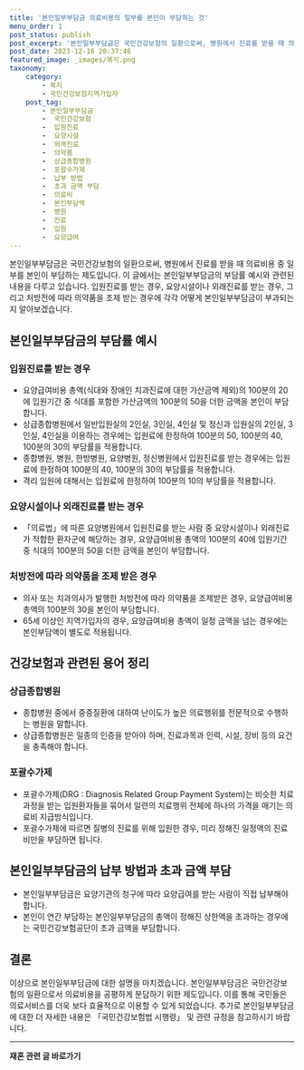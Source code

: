 ```yaml
---
title: '본인일부부담금 의료비용의 일부를 본인이 부담하는 것'
menu_order: 1
post_status: publish
post_excerpt: '본인일부부담금은 국민건강보험의 일환으로써, 병원에서 진료를 받을 때 의료비용 중 일부를 본인이 부담하는 제도입니다. 이 글에서는 본인일부부담금의 부담률 예시와 관련된 내용을 다루고 있습니다. 입원진료를 받는 경우, 요양시설이나 외래진료를 받는 경우, 그리고 처방전에 따라 의약품을 조제 받는 경우에 각각 어떻게 본인일부부담금이 부과되는지 알아보겠습니다.'
post_date: 2023-12-16 20:37:46
featured_image: _images/복지.png
taxonomy:
    category:
        - 복지
        - 국민건강보험지역가입자
    post_tag:
        - 본인일부부담금
        -  국민건강보험
        -  입원진료
        -  요양시설
        -  외래진료
        -  의약품
        -  상급종합병원
        -  포괄수가제
        -  납부 방법
        -  초과 금액 부담
        -  의료비
        -  본인부담액
        -  병원
        -  진료
        -  입원
        -  요양급여
---
```



본인일부부담금은 국민건강보험의 일환으로써, 병원에서 진료를 받을 때 의료비용 중 일부를 본인이 부담하는 제도입니다. 이 글에서는 본인일부부담금의 부담률 예시와 관련된 내용을 다루고 있습니다. 입원진료를 받는 경우, 요양시설이나 외래진료를 받는 경우, 그리고 처방전에 따라 의약품을 조제 받는 경우에 각각 어떻게 본인일부부담금이 부과되는지 알아보겠습니다.

## 본인일부부담금의 부담률 예시

### 입원진료를 받는 경우
- 요양급여비용 총액(식대와 장애인 치과진료에 대한 가산금액 제외)의 100분의 20에 입원기간 중 식대를 포함한 가산금액의 100분의 50을 더한 금액을 본인이 부담합니다.
- 상급종합병원에서 일반입원실의 2인실, 3인실, 4인실 및 정신과 입원실의 2인실, 3인실, 4인실을 이용하는 경우에는 입원료에 한정하여 100분의 50, 100분의 40, 100분의 30의 부담률을 적용합니다.
- 종합병원, 병원, 한방병원, 요양병원, 정신병원에서 입원진료를 받는 경우에는 입원료에 한정하여 100분의 40, 100분의 30의 부담률을 적용합니다.
- 격리 입원에 대해서는 입원료에 한정하여 100분의 10의 부담률을 적용합니다.

### 요양시설이나 외래진료를 받는 경우
- 「의료법」에 따른 요양병원에서 입원진료를 받는 사람 중 요양시설이나 외래진료가 적합한 환자군에 해당하는 경우, 요양급여비용 총액의 100분의 40에 입원기간 중 식대의 100분의 50을 더한 금액을 본인이 부담합니다.

### 처방전에 따라 의약품을 조제 받은 경우
- 의사 또는 치과의사가 발행한 처방전에 따라 의약품을 조제받은 경우, 요양급여비용 총액의 100분의 30을 본인이 부담합니다.
- 65세 이상인 지역가입자의 경우, 요양급여비용 총액이 일정 금액을 넘는 경우에는 본인부담액이 별도로 적용됩니다.

## 건강보험과 관련된 용어 정리

### 상급종합병원
- 종합병원 중에서 중증질환에 대하여 난이도가 높은 의료행위를 전문적으로 수행하는 병원을 말합니다.
- 상급종합병원은 일종의 인증을 받아야 하며, 진료과목과 인력, 시설, 장비 등의 요건을 충족해야 합니다.

### 포괄수가제
- 포괄수가제(DRG : Diagnosis Related Group Payment System)는 비슷한 치료과정을 받는 입원환자들을 묶어서 일련의 치료행위 전체에 하나의 가격을 매기는 의료비 지급방식입니다.
- 포괄수가제에 따르면 질병의 진료를 위해 입원한 경우, 미리 정해진 일정액의 진료비만을 부담하면 됩니다.

## 본인일부부담금의 납부 방법과 초과 금액 부담

- 본인일부부담금은 요양기관의 청구에 따라 요양급여를 받는 사람이 직접 납부해야 합니다.
- 본인이 연간 부담하는 본인일부부담금의 총액이 정해진 상한액을 초과하는 경우에는 국민건강보험공단이 초과 금액을 부담합니다.

## 결론

이상으로 본인일부부담금에 대한 설명을 마치겠습니다. 본인일부부담금은 국민건강보험의 일환으로서 의료비용을 공평하게 분담하기 위한 제도입니다. 이를 통해 국민들은 의료서비스를 더욱 보다 효율적으로 이용할 수 있게 되었습니다. 추가로 본인일부부담금에 대한 더 자세한 내용은 「국민건강보험법 시행령」 및 관련 규정을 참고하시기 바랍니다.
<!-- wp:separator -->
<hr class="wp-block-separator has-alpha-channel-opacity"/>
<!-- /wp:separator -->

<!-- wp:group {"backgroundColor":"base","layout":{"type":"constrained"}} -->
<div class="wp-block-group has-base-background-color has-background"><!-- wp:paragraph {"align":"center","fontSize":"medium"} -->
<p class="has-text-align-center has-large-font-size"><strong>재혼 관련 글 바로가기</strong></p>
<!-- /wp:paragraph -->


<!-- wp:latest-posts
{"categories":[{"id":1427,"count":19,"description":"","link":"https://uknowlaw.com/category/%ec%9e%ac%ed%98%bc/","name":"재혼","slug":"재혼","taxonomy":"category","parent":0,"meta":[],"_links":{"self":[{"href":"https://uknowlaw.com/wp-json/wp/v2/categories/1427"}],"collection":[{"href":"https://uknowlaw.com/wp-json/wp/v2/categories"}],"about":[{"href":"https://uknowlaw.com/wp-json/wp/v2/taxonomies/category"}],"wp:post_type":[{"href":"https://uknowlaw.com/wp-json/wp/v2/posts?categories=1427"}],"curies":[{"name":"wp","href":"https://api.w.org/{rel}","templated":true}]}}],"postsToShow":100,"excerptLength":28,"postLayout":"grid","columns":2,"featuredImageAlign":"left","featuredImageSizeSlug":"large","fontSize":"small"} /--></div>
<!-- /wp:group -->